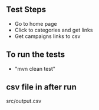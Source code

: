 ## Test Steps

- Go to home page
- Click to categories and get links
- Get campaigns links to csv

## To run the tests

- "mvn clean test" 

## csv file in after run

src/output.csv

